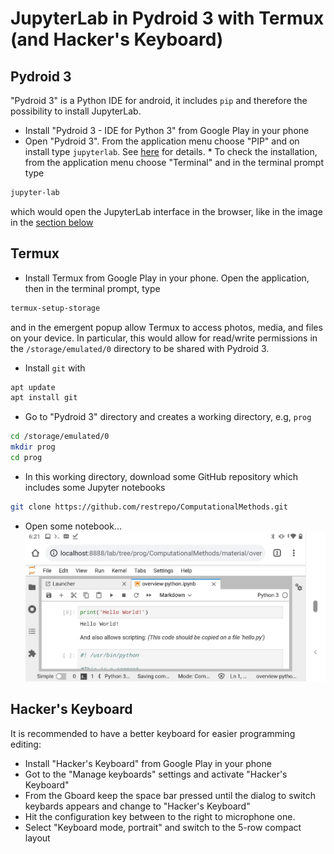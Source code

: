 # JupyterLab in Pydroid 3 with Termux (and Hacker's Keyboard)
## Pydroid 3
"Pydroid 3" is a Python IDE for android, it includes `pip` and therefore the possibility to install JupyterLab. 

* Install "Pydroid 3 - IDE for Python 3" from Google Play in your phone
* Open "Pydroid 3". From the application menu choose "PIP" and on install type `jupyterlab`. See [here](https://stackoverflow.com/a/51581309/2268280) for details. * To check the installation, from the application menu choose "Terminal" and in the terminal prompt type
```bash
jupyter-lab
```
which would open the JupyterLab interface in the browser, like in the image in the [section below](https://github.com/restrepo/pydroid_with_termux/blob/main/README.md#termux)

## Termux
* Install Termux from Google Play in your phone. Open the application, then in the terminal prompt, type
```bash
termux-setup-storage
```
and in the emergent popup allow Termux to access photos, media, and files on your device.
In particular, this would allow for read/write permissions in the `/storage/emulated/0` directory to be shared with Pydroid 3.

* Install `git` with
```bash
apt update
apt install git
```
* Go to "Pydroid 3" directory and creates a working directory, e.g, `prog`
```bash
cd /storage/emulated/0
mkdir prog
cd prog
```

* In this working directory, download some GitHub repository which includes some Jupyter notebooks 
```bash
git clone https://github.com/restrepo/ComputationalMethods.git
```
* Open some notebook...
![img](https://github.com/restrepo/pydroid_with_termux/raw/main/img/jupyter.jpeg)

## Hacker's Keyboard
It is recommended to have a better keyboard for easier programming editing:
* Install "Hacker's Keyboard" from Google Play in your phone
* Got to the "Manage keyboards" settings and activate "Hacker's Keyboard"
* From the Gboard keep the space bar pressed until the dialog to switch keybards appears and change to "Hacker's Keyboard" 
* Hit the configuration key between to the right to microphone one. 
* Select "Keyboard mode, portrait" and switch to the 5-row compact layout

